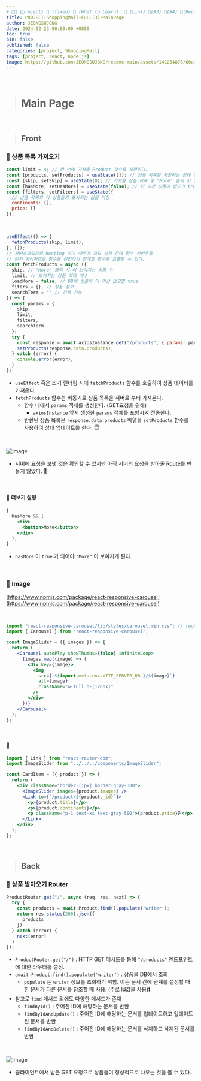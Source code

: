 ```yaml
---
# 👨‍💻 (project) 📌 (fixed) 📖 (What to Learn)  🌱 (Link) 🧷(#3) 📌(#4) 👀(Recap)
title: PROJECT-ShoppingMall-FULL(3)-MainPage
author: JEONGSUJONG
date: 2024-02-23 00:00:00 +0800
toc: true
pin: false
published: false
categories: [project, ShoppingMall]
tags: [project, react, node.js]
image: https://github.com/JEONGSUJONG/readme-main/assets/142254876/60a1ef16-879c-4678-b610-29b7e6bd05ba
---
```


<br>

> # Main Page

<br>

> ## Front

### 🧷 상품 목록 가져오기

```jsx
const limit = 4; // 한 번에 가져올 Product 갯수를 제한한다.
const [products, setProducts] = useState([]); // 상품 목록을 저장하는 상태 변수
const [skip, setSkip] = useState(0); // 가져올 상품 목록 중 "More" 클릭 시 몇 개를 가져올 지 설정
const [hasMore, setHasMore] = useState(false); // 더 이상 상품이 없으면 true
const [filters, setFilters] = useState({
  // 상품 목록의 각 상품들의 표시되는 값을 저장
  continents: [],
  price: []
});
```

<br>

```jsx
useEffect(() => {
  fetchProducts(skip, limit);
}, []);
// 자바스크립트의 hosting 이기 때문에 코드 실행 전에 함수 선언문을
// 먼저 처리하므로 함수를 선언하기 전에도 함수를 호출할 수 있다.
const fetchProducts = async ({
  skip, // "More" 클릭 시 더 보여지는 상품 수
  limit, // 보여지는 상품 최대 개수
  loadMore = false, // DB에 상품이 더 이상 없으면 true
  fiters = {}, // 상품 정보
  searchTerm = "" // 검색 기능
}) => {
  const params = {
    skip,
    limit,
    filters,
    searchTerm
  };
  try {
    const response = await axiosInstance.get("/products", { params: params });
    setProducts(response.data.products);
  } catch (error) {
    console.error(error);
  }
};
```

- `useEffect` 훅은 초기 렌더링 시에 `fetchProducts` 함수를 호출하여 상품 데이터를 가져온다.
- `fetchProducts` 함수는 비동기로 상품 목록을 서버로 부터 가져온다.
  - 함수 내에서 `params` 객체를 생성한다. (GET요청을 위해)
    - `axiosInstance` 앞서 생성한 `params` 객체를 포함시켜 전송한다.
  - 반환된 상품 목록은 `response.data.products` 배열을 `setProducts` 함수를 사용하여 상태 업데이트를 한다. 😇

<br>

![image](https://github.com/JEONGSUJONG/readme-main/assets/142254876/5480af84-a1bd-47ad-99cc-7cccc7cdabd0)

- 서버에 요청을 보낸 것은 확인할 수 있지만 아직 서버의 요청을 받아줄 Route를 만들지 않았다. 🤫

<br>

#### 📌 더보기 설정

```jsx
{
  hasMore && (
    <div>
      <button>More</button>
    </div>
  );
}
```

- `hasMore` 이 `true` 가 되어야 `"More"` 이 보여지게 된다.

<br>

### 🧷 Image

[https://www.npmjs.com/package/react-responsive-carousel](https://www.npmjs.com/package/react-responsive-carousel)

<br>

```jsx
import "react-responsive-carousel/lib/styles/carousel.min.css"; // requires a loader
import { Carousel } from 'react-responsive-carousel';
```

```jsx
const ImageSlider = ({ images }) => {
  return (
    <Carousel autoPlay showThumbs={false} infiniteLoop>
      {images.map((image) => (
        <div key={image}>
          <img
            src={`${import.meta.env.VITE_SERVER_URL}/${image}`}
            alt={image}
            className="w-full h-[120px]"
          />
        </div>
      ))}
    </Carousel>
  );
};
```

<br>

#### 📌 

```jsx
import { Link } from "react-router-dom";
import ImageSlider from "../../../components/ImageSlider";

const CardItem = ({ product }) => {
  return (
    <div className="border-[1px] border-gray-300">
      <ImageSlider images={product.images} />
      <Link to={`/product/${product._id}`}>
        <p>{product.title}</p>
        <p>{product.continents}</p>
        <p className="p-1 text-xs text-gray-500">{product.price}원</p>
      </Link>
    </div>
  );
};
```

<br>

> ## Back

### 🧷 상품 받아오기 Router

```jsx
ProductRouter.get("/", async (req, res, next) => {
  try {
    const products = await Product.find().populate('writer');
    return res.status(200).json({
      products
    })
  } catch (error) {
    next(error)
  }
});
```

- `ProductRouter.get("/")` : HTTP GET 메서드를 통해 `"/products"` 엔드포인트에 대한 라우터를 설정.
- `await Product.find().populate('writer')` : 상품을 DB에서 조회
  - `populate` 는 `writer` 정보를 조회하기 위함. 이는 문서 간에 관계를 설정할 때 한 문서가 다른 문서를 참조할 때 사용. (주로 Id값을 사용)❗
- 참고로 `find` 메서드 외에도 다양한 메서드가 존재
  - `findById()` : 주어진 ID에 해당하는 문서를 반환
  - `findByIdAndUpdate()` : 주어진 ID에 해당하는 문서를 업데이트하고 업데이트된 문서를 반환
  - `findByIdAndDelete()` : 주어진 ID에 해당하는 문서를 삭제하고 삭제된 문서를 반환

<br>

![image](https://github.com/JEONGSUJONG/readme-main/assets/142254876/d9e45988-8c95-441b-8097-c352285b6ee6)

- 클라이언트에서 받은 GET 요청으로 상품들이 정상적으로 나오는 것을 볼 수 있다.
